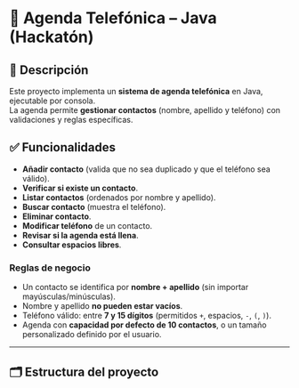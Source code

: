 # 📒 Agenda Telefónica – Java (Hackatón)

## 📌 Descripción
Este proyecto implementa un **sistema de agenda telefónica** en Java, ejecutable por consola.  
La agenda permite **gestionar contactos** (nombre, apellido y teléfono) con validaciones y reglas específicas.

## ✅ Funcionalidades
- **Añadir contacto** (valida que no sea duplicado y que el teléfono sea válido).
- **Verificar si existe un contacto**.
- **Listar contactos** (ordenados por nombre y apellido).
- **Buscar contacto** (muestra el teléfono).
- **Eliminar contacto**.
- **Modificar teléfono** de un contacto.
- **Revisar si la agenda está llena**.
- **Consultar espacios libres**.

### Reglas de negocio
- Un contacto se identifica por **nombre + apellido** (sin importar mayúsculas/minúsculas).
- Nombre y apellido **no pueden estar vacíos**.
- Teléfono válido: entre **7 y 15 dígitos** (permitidos `+`, espacios, `-`, `(`, `)`).
- Agenda con **capacidad por defecto de 10 contactos**, o un tamaño personalizado definido por el usuario.

---

## 🗂️ Estructura del proyecto
